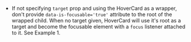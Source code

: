 - If not specifying `target` prop and using the HoverCard as a wrapper, don't provide `data-is-focusable='true'` attribute to the root of the wrapped child. When no target given, HoverCard will use it's root as a target and become the focusable element with a `focus` listener attached to it. See Example 1.
